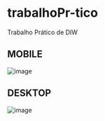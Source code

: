 # trabalhoPr-tico
Trabalho Prático de DIW

## MOBILE
![image](https://github.com/user-attachments/assets/889fe029-e183-4a4a-ab46-a8f1681855bd)

## DESKTOP
![image](https://github.com/user-attachments/assets/65ad79f6-7b98-4f53-85e1-45699161a3e2)



